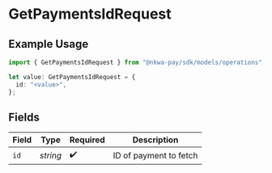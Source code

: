 # GetPaymentsIdRequest

## Example Usage

```typescript
import { GetPaymentsIdRequest } from "@nkwa-pay/sdk/models/operations";

let value: GetPaymentsIdRequest = {
  id: "<value>",
};
```

## Fields

| Field                  | Type                   | Required               | Description            |
| ---------------------- | ---------------------- | ---------------------- | ---------------------- |
| `id`                   | *string*               | :heavy_check_mark:     | ID of payment to fetch |